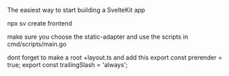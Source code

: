 The easiest way to start building a SvelteKit app

npx sv create frontend


make sure you choose the static-adapter and use the scripts in cmd/scripts/main.go

dont forget to make a root +layout.ts and add this
export const prerender = true;
export const trailingSlash = 'always';